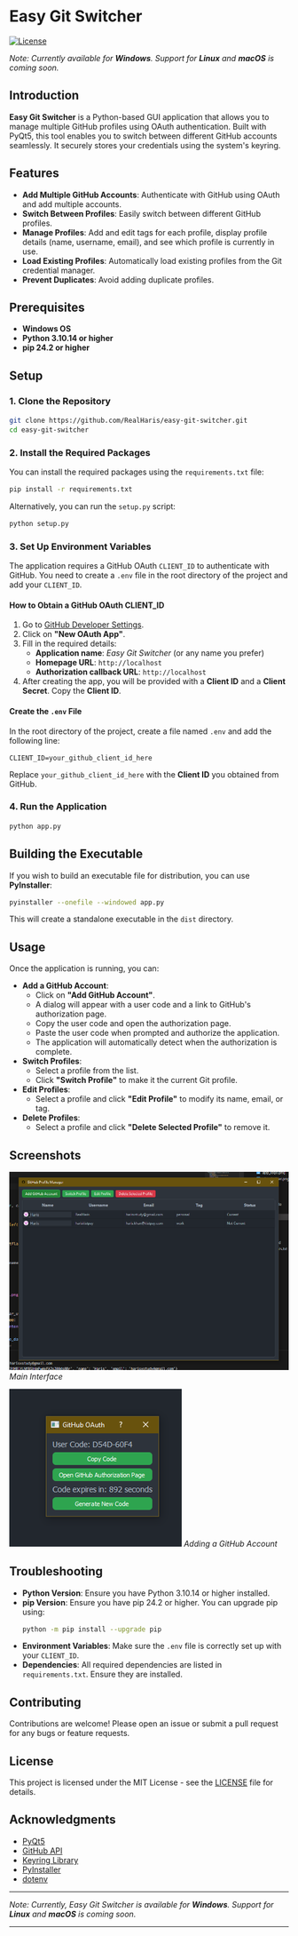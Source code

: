# Easy Git Switcher

[![License](https://img.shields.io/badge/License-BSD--3--Clause-green.svg)](LICENSE)

_Note: Currently available for **Windows**. Support for **Linux** and **macOS** is coming soon._

## Introduction

**Easy Git Switcher** is a Python-based GUI application that allows you to manage multiple GitHub profiles using OAuth authentication. Built with PyQt5, this tool enables you to switch between different GitHub accounts seamlessly. It securely stores your credentials using the system's keyring.

## Features

- **Add Multiple GitHub Accounts**: Authenticate with GitHub using OAuth and add multiple accounts.
- **Switch Between Profiles**: Easily switch between different GitHub profiles.
- **Manage Profiles**: Add and edit tags for each profile, display profile details (name, username, email), and see which profile is currently in use.
- **Load Existing Profiles**: Automatically load existing profiles from the Git credential manager.
- **Prevent Duplicates**: Avoid adding duplicate profiles.

## Prerequisites

- **Windows OS**
- **Python 3.10.14 or higher**
- **pip 24.2 or higher**

## Setup

### 1. Clone the Repository

```bash
git clone https://github.com/RealHaris/easy-git-switcher.git
cd easy-git-switcher
```

### 2. Install the Required Packages

You can install the required packages using the `requirements.txt` file:

```bash
pip install -r requirements.txt
```

Alternatively, you can run the `setup.py` script:

```bash
python setup.py
```

### 3. Set Up Environment Variables

The application requires a GitHub OAuth `CLIENT_ID` to authenticate with GitHub. You need to create a `.env` file in the root directory of the project and add your `CLIENT_ID`.

#### How to Obtain a GitHub OAuth CLIENT_ID

1. Go to [GitHub Developer Settings](https://github.com/settings/developers).
2. Click on **"New OAuth App"**.
3. Fill in the required details:
   - **Application name**: _Easy Git Switcher_ (or any name you prefer)
   - **Homepage URL**: `http://localhost`
   - **Authorization callback URL**: `http://localhost`
4. After creating the app, you will be provided with a **Client ID** and a **Client Secret**. Copy the **Client ID**.

#### Create the `.env` File

In the root directory of the project, create a file named `.env` and add the following line:

```
CLIENT_ID=your_github_client_id_here
```

Replace `your_github_client_id_here` with the **Client ID** you obtained from GitHub.

### 4. Run the Application

```bash
python app.py
```

## Building the Executable

If you wish to build an executable file for distribution, you can use **PyInstaller**:

```bash
pyinstaller --onefile --windowed app.py
```

This will create a standalone executable in the `dist` directory.

## Usage

Once the application is running, you can:

- **Add a GitHub Account**:
  - Click on **"Add GitHub Account"**.
  - A dialog will appear with a user code and a link to GitHub's authorization page.
  - Copy the user code and open the authorization page.
  - Paste the user code when prompted and authorize the application.
  - The application will automatically detect when the authorization is complete.
- **Switch Profiles**:
  - Select a profile from the list.
  - Click **"Switch Profile"** to make it the current Git profile.
- **Edit Profiles**:
  - Select a profile and click **"Edit Profile"** to modify its name, email, or tag.
- **Delete Profiles**:
  - Select a profile and click **"Delete Selected Profile"** to remove it.

## Screenshots

![Screenshot 1](readme_screenshot_01.png)
_Main Interface_

![Screenshot 2](readme_screenshot_02.png)
_Adding a GitHub Account_

## Troubleshooting

- **Python Version**: Ensure you have Python 3.10.14 or higher installed.
- **pip Version**: Ensure you have pip 24.2 or higher. You can upgrade pip using:
  ```bash
  python -m pip install --upgrade pip
  ```
- **Environment Variables**: Make sure the `.env` file is correctly set up with your `CLIENT_ID`.
- **Dependencies**: All required dependencies are listed in `requirements.txt`. Ensure they are installed.

## Contributing

Contributions are welcome! Please open an issue or submit a pull request for any bugs or feature requests.

## License

This project is licensed under the MIT License - see the [LICENSE](LICENSE) file for details.

## Acknowledgments

- [PyQt5](https://www.riverbankcomputing.com/software/pyqt/intro)
- [GitHub API](https://docs.github.com/en/rest)
- [Keyring Library](https://pypi.org/project/keyring/)
- [PyInstaller](https://www.pyinstaller.org/)
- [dotenv](https://pypi.org/project/python-dotenv/)

---

_Note: Currently, Easy Git Switcher is available for **Windows**. Support for **Linux** and **macOS** is coming soon._

---

